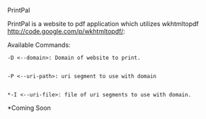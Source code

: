PrintPal

PrintPal is a website to pdf application which utilizes wkhtmltopdf http://code.google.com/p/wkhtmltopdf/:

Available Commands:

	-D <--domain>: Domain of website to print.


	-P <--uri-path>: uri segment to use with domain


	*-I <--uri-file>: file of uri segments to use with domain.
 
  *Coming Soon

